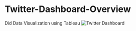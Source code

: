 # Twitter-Dashboard-Overview
Did Data Visualization using Tableau
![Twitter Dashboard](https://user-images.githubusercontent.com/69155879/188259603-c2024346-481b-4669-9e81-fbcc8639c47e.jpeg)
